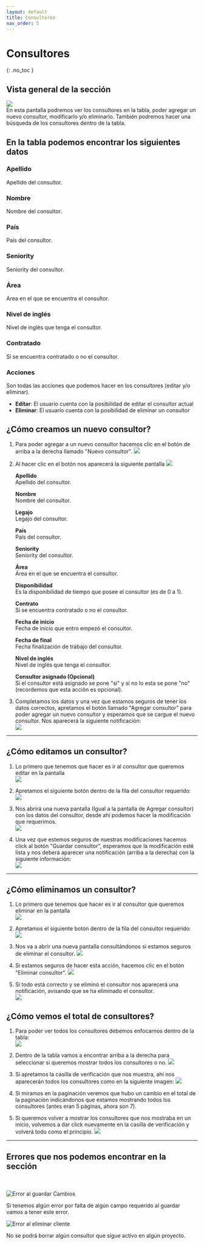 ```yaml
---
layout: default
title: Consultores
nav_order: 5
---
```


# Consultores
{: .no_toc }

## Vista general de la sección 
![](../../assets/images/consultores/vistagral.png)  
En esta pantalla podremos ver los consultores en la tabla, poder agregar un nuevo consultor, modificarlo y/o eliminarlo. También podremos hacer una búsqueda de los consultores dentro de la tabla.

## En la tabla podemos encontrar los siguientes datos 

### Apellido  
Apellido del consultor.  

### Nombre  
Nombre del consultor.  

### País  
País del consultor.  

### Seniority
Seniority del consultor.

### Área
Area en el que se encuentra el consultor.  

### Nivel de inglés
Nivel de inglés que tenga el consultor.

### Contratado  
Si se encuentra contratado o no el consultor.  

### Acciones  
Son todas las acciones que podemos hacer en los consultores (editar y/o eliminar).  

* **Editar**: El usuario cuenta con la posibilidad de editar el consultor actual
* **Eliminar**: El usuario cuenta con la posibilidad de eliminar un consultor

## ¿Cómo creamos un nuevo consultor?

1. Para poder agregar a un nuevo consultor hacemos clic en el botón de arriba a la derecha llamado "Nuevo consultor".
    ![](../../assets/images/consultores/brnuevoconsultor.png) 

2. Al hacer clic en el botón nos aparecerá la siguiente pantalla 
    ![](../../assets/images/consultores/modalconsultor.png) 

    **Apellido**  
    Apellido del consultor.  

    **Nombre**  
    Nombre del consultor.  

    **Legajo**  
    Legajo del consultor.

    **País**  
    País del consultor.

    **Seniority**  
    Seniority del consultor.

    **Área**  
    Área en el que se encuentra el consultor.

    **Disponibilidad**  
    Es la disponibilidad de tiempo que posee el consultor (es de 0 a 1).

    **Contrato**  
    Si se encuentra contratado o no el consultor.

    **Fecha de inicio**  
    Fecha de inicio que entro empezó el consultor.

    **Fecha de final**  
    Fecha finalización de trabajo del consultor.

    **Nivel de inglés**  
    Nivel de inglés que tenga el consultor.

    **Consultor asignado (Opcional)**  
    Si el consultor está asignado se pone "si" y si no lo esta se pone "no" (recordemos que esta acción es opcional).

3. Completamos los datos y una vez que estamos seguros de tener los datos correctos, apretamos el botón llamado "Agregar consultor" para poder agregar un nuevo consultor y esperamos que se cargue el nuevo consultor. Nos aparecerá la siguiente notificación:  
  ![](../../assets/images/consultores/posicioncreada.png) 

---

## ¿Cómo editamos un consultor?

1. Lo primero que tenemos que hacer es ir al consultor que queremos editar en la pantalla  
   ![](../../assets/images/consultores/renglon.png)   

2. Apretamos el siguiente botón dentro de la fila del consultor requerido:   
   ![](../../assets/images/consultores/iconoeditar.png)   

3. Nos abrirá una nueva pantalla (Igual a la pantalla de Agregar consultor) con los datos del consultor, desde ahí podemos hacer la modificación que requerimos.  
    ![](../../assets/images/consultores/modaleditar.png)   

4. Una vez que estemos seguros de nuestras modificaciones hacemos click al botón "Guardar consultor", esperamos que la modificación esté lista y nos deberá aparecer una notificación (arriba a la derecha) con la siguiente información:  
    ![](../../assets/images/consultores/notificacionok.png)   

---

## ¿Cómo eliminamos un consultor?

1. Lo primero que tenemos que hacer es ir al consultor que queremos eliminar en la pantalla  
    ![](../../assets/images/consultores/rengloneliminar.png)  

2. Apretamos el siguiente botón dentro de la fila del consultor requerido:  
    ![](../../assets/images/consultores/iconoeliminar.png)  

3. Nos va a abrir una nueva pantalla consultándonos si estamos seguros de eliminar el consultor.
    ![](../../assets/images/consultores/modaleliminar.png)  

4. Si estamos seguros de hacer esta acción, hacemos clic en el botón "Eliminar consultor".
    ![](../../assets/images/consultores/btneliminar.png)  

5. Si todo está correcto y se eliminó el consultor nos aparecerá una notificación, avisando que se ha eliminado el consultor.  
    ![](../../assets/images/consultores/notificacionconsultoreliminar.png)  

## ¿Cómo vemos el total de consultores?
1. Para poder ver todos los consultores debemos enfocarnos dentro de la tabla:  
    ![](../../assets/images/consultores/tabla.png)  

2. Dentro de la tabla vamos a encontrar arriba a la derecha para seleccionar si queremos mostrar todos los consultores o no.
    ![](../../assets/images/consultores/check.png)  

3. Si apretamos la casilla de verificación que nos muestra, ahí nos aparecerán todos los consultores como en la siguiente imagen:
    ![](../../assets/images/consultores/checktabla.png) 

4. Si miramos en la paginación veremos que hubo un cambio en el total de la paginación indicándonos que estamos mostrando todos los consultores (antes eran 5 páginas, ahora son 7).

5. Si queremos volver a mostrar los consultores que nos mostraba en un inicio, volvemos a dar click nuevamente en la casilla de verificación y volverá todo como el principio.
    ![](../../assets/images/consultores/tablauncheck.png) 

--- 

## Errores que nos podemos encontrar en la sección    <br>
 <br><br>
   ![Error al guardar Cambios](../../assets/images/consultores/error1.png)  

Si tenemos algún error por falta de algún campo requerido al guardar vamos a tener este error.<br>
  
   ![Error al eliminar cliente](../../assets/images/consultores/error2.png)  

No se podrá borrar algún consultor que sigue activo en algún proyecto.<br>












